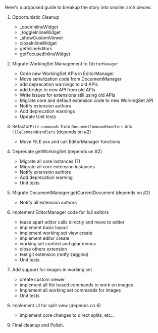 Here's a proposed guide to breakup the story into smaller arch pieces:

1. Opportunistic Cleanup
   * _openInlineWidget
   * _toggleInlineWidget
   * _showCustomViewer
   * closeInlineWidget
   * getInlineEditors
   * getFocusedInlineWidget

2. Migrate WorkingSet Management to `EditorManager`
   * Code new WorkingSet APIs in EditorManager
   * Move serialization code from DocumentManager
   * add deprecation warnings to old APIs
   * add bridge to new API from old APIs
   * Write issues for extensions still using old APIs
   * Migrate core and default extension code to new WorkingSet API
   * Notify extension authors
   * Add deprecation warnings
   * Update Unit tests

3. Refactor`File.commands` from `DocumentCommandHandlers` into `FileCommandHandlers` 
   (depends on #2)
   * Move FILE.xxx and call EditorManager functions 

4. Deprecate getWorkingSet 
   (depends on #2)
   * Migrate all core instances (7)
   * Migrate all core extension instances
   * Notify extension authors
   * Add deprecation warning
   * Unit tests

5. Migrate DocumentManager.getCurrentDocument 
   (depends on #2)
   * Notify all extension authors 

6. Implement EditorManager code for 1x2 editors
   * tease apart editor calls directly and move to editor
   * implement basic layout
   * implement working set view create
   * implement editor create
   * working set context and gear menus
   * close others extension
   * test git extension (notfy zaggino)
   * Unit tests

7. Add support for images in working set
   * create custom viewer
   * implement all file based commands to work on images
   * Implement all working set commands for images 
   * Unit tests

8. Implement UI for split view
   (depends on 6)
   * implement core changes to direct splits, etc...

9. Final cleanup and Polish.